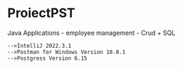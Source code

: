 # ProiectPST
 Java Applications - employee management - Crud + SQL


    -->IntelliJ 2022.3.1
    -->Postman for Windows Version 10.8.1
    -->Postgress Version 6.15


